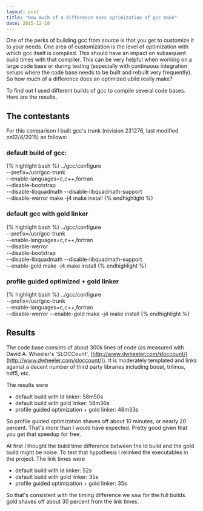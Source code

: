 ```yaml
---
layout: post
title: "How much of a difference does optimization of gcc make"
date: 2015-12-10
---
```


One of the perks of building gcc from source is that you get to customize it to
your needs.  One area of customization is the level of optimization with which
gcc itself is compiled.  This should have an impact on subsequent build times
with that compiler.  This can be very helpful when working on a large code base
or during testing (especially with continuous integration setups where the code
base needs to be built and rebuilt very frequently).  So how much of a
difference does an optimized ubild really make?

To find out I used different builds of gcc to compile several code bases.  Here
are the results.


## The contestants

For this comparison I built gcc's trunk (revision 231276, last modified
on12/4/2015) as follows:


### default build of gcc:

{% highlight bash %}
../gcc/configure \
  --prefix=/usr/gcc-trunk \
  --enable-languages=c,c++,fortran \
  --disable-bootstrap \
  --disable-libquadmath --disable-libquadmath-support \
  --disable-werror
make -j4
make install
{% endhighlight %}


### default gcc with gold linker

{% highlight bash %}
../gcc/configure \
  --prefix=/usr/gcc-trunk \
  --enable-languages=c,c++,fortran \
  --disable-werror \
  --disable-bootstrap \
  --disable-libquadmath --disable-libquadmath-support \
  --enable-gold
make -j4
make install
{% endhighlight %}


### profile guided optimized + gold linker

{% highlight bash %}
../gcc/configure \
  --prefix=/usr/gcc-trunk \
  --enable-languages=c,c++,fortran \
  --disable-werror
  --enable-gold
make -j4
make install
{% endhighlight %}


## Results

The code base consists of about 300k lines of code (as measured with David A.
Wheeler's 'SLOCCount',
[http://www.dwheeler.com/sloccount/](http://www.dwheeler.com/sloccount/)).
It is moderately templated and links against a decent number of third
party libraries including boost, trilinos, hdf5, etc.

The results were

- default build with ld linker: 58m50s
- default build with gold linker: 58m36s
- profile guided optimization + gold linker: 48m33s

So profile guided optimization shaves off about 10 minutes, or nearly 20
percent.  That's more than I would have expected.  Pretty good given
that you get that speedup for free.

At first I thought the build time difference between the ld build and
the gold build might be noise.  To test that hypothesis I relinked the
executables in the project.  The link times were

- default build with ld linker: 52s
- default build with gold linker: 35s
- profile guided optimization + gold linker: 35s

So that's consistent with the timing difference we saw for the full
builds.  gold shaves off about 30 percent from the link times.


